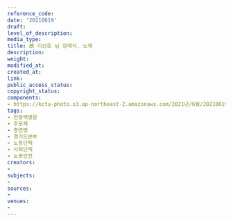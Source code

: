 ```yaml
---
reference_code: 
date: '20210619'
draft: 
level_of_description: 
media_type: 
title: 故 이선호 님 장례식, 노제
description: 
weight: 
modified_at: 
created_at: 
link: 
public_access_status: 
copyright_status: 
components:
- https://kctu-photo.s3.ap-northeast-2.amazonaws.com/2021년/6월/20210619-故+이선호+님+장례식,+노제_안중백병원_추모제_총연맹_경기도본부_노동단체_사회단체_노동안전/_1D20679.jpg
tags:
- 안중백병원
- 추모제
- 총연맹
- 경기도본부
- 노동단체
- 사회단체
- 노동안전
creators:
- 
subjects:
- 
sources:
- 
venues:
- 
---
```


